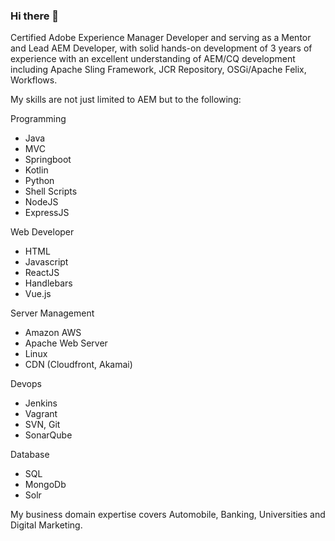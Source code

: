 ### Hi there 👋

Certified Adobe Experience Manager Developer and serving as a Mentor and Lead AEM Developer, with solid hands-on development of 3 years of experience with an excellent
understanding of AEM/CQ development including Apache Sling Framework, JCR Repository, OSGi/Apache Felix, Workflows.

My skills are not just limited to AEM but to the following:

Programming
* Java
* MVC
* Springboot
* Kotlin
* Python
* Shell Scripts
* NodeJS
* ExpressJS

Web Developer
* HTML
* Javascript
* ReactJS
* Handlebars
* Vue.js

Server Management
* Amazon AWS
* Apache Web Server
* Linux
* CDN (Cloudfront, Akamai)

Devops
* Jenkins
* Vagrant
* SVN, Git
* SonarQube

Database
* SQL
* MongoDb
* Solr


My business domain expertise covers Automobile, Banking, Universities and Digital Marketing.


<!--
**neerajchaudhary856/neerajchaudhary856** is a ✨ _special_ ✨ repository because its `README.md` (this file) appears on your GitHub profile.

Here are some ideas to get you started:

- 🔭 I’m currently working on ...
- 🌱 I’m currently learning ...
- 👯 I’m looking to collaborate on ...
- 🤔 I’m looking for help with ...
- 💬 Ask me about ...
- 📫 How to reach me: ...
- 😄 Pronouns: ...
- ⚡ Fun fact: ...
-->
